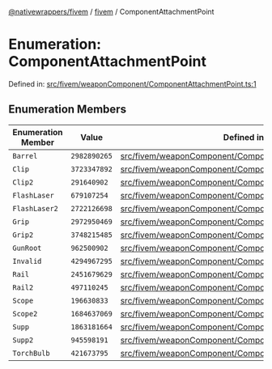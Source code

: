 [@nativewrappers/fivem](../../README.md) / [fivem](../README.md) / ComponentAttachmentPoint

# Enumeration: ComponentAttachmentPoint

Defined in: [src/fivem/weaponComponent/ComponentAttachmentPoint.ts:1](https://github.com/nativewrappers/nativewrappers/blob/756c662f77d10717b10de50b84f2e02fa47719d1/src/fivem/weaponComponent/ComponentAttachmentPoint.ts#L1)

## Enumeration Members

| Enumeration Member | Value | Defined in |
| ------ | ------ | ------ |
| <a id="barrel"></a> `Barrel` | `2982890265` | [src/fivem/weaponComponent/ComponentAttachmentPoint.ts:17](https://github.com/nativewrappers/nativewrappers/blob/756c662f77d10717b10de50b84f2e02fa47719d1/src/fivem/weaponComponent/ComponentAttachmentPoint.ts#L17) |
| <a id="clip"></a> `Clip` | `3723347892` | [src/fivem/weaponComponent/ComponentAttachmentPoint.ts:3](https://github.com/nativewrappers/nativewrappers/blob/756c662f77d10717b10de50b84f2e02fa47719d1/src/fivem/weaponComponent/ComponentAttachmentPoint.ts#L3) |
| <a id="clip2"></a> `Clip2` | `291640902` | [src/fivem/weaponComponent/ComponentAttachmentPoint.ts:4](https://github.com/nativewrappers/nativewrappers/blob/756c662f77d10717b10de50b84f2e02fa47719d1/src/fivem/weaponComponent/ComponentAttachmentPoint.ts#L4) |
| <a id="flashlaser"></a> `FlashLaser` | `679107254` | [src/fivem/weaponComponent/ComponentAttachmentPoint.ts:5](https://github.com/nativewrappers/nativewrappers/blob/756c662f77d10717b10de50b84f2e02fa47719d1/src/fivem/weaponComponent/ComponentAttachmentPoint.ts#L5) |
| <a id="flashlaser2"></a> `FlashLaser2` | `2722126698` | [src/fivem/weaponComponent/ComponentAttachmentPoint.ts:6](https://github.com/nativewrappers/nativewrappers/blob/756c662f77d10717b10de50b84f2e02fa47719d1/src/fivem/weaponComponent/ComponentAttachmentPoint.ts#L6) |
| <a id="grip"></a> `Grip` | `2972950469` | [src/fivem/weaponComponent/ComponentAttachmentPoint.ts:12](https://github.com/nativewrappers/nativewrappers/blob/756c662f77d10717b10de50b84f2e02fa47719d1/src/fivem/weaponComponent/ComponentAttachmentPoint.ts#L12) |
| <a id="grip2"></a> `Grip2` | `3748215485` | [src/fivem/weaponComponent/ComponentAttachmentPoint.ts:13](https://github.com/nativewrappers/nativewrappers/blob/756c662f77d10717b10de50b84f2e02fa47719d1/src/fivem/weaponComponent/ComponentAttachmentPoint.ts#L13) |
| <a id="gunroot"></a> `GunRoot` | `962500902` | [src/fivem/weaponComponent/ComponentAttachmentPoint.ts:9](https://github.com/nativewrappers/nativewrappers/blob/756c662f77d10717b10de50b84f2e02fa47719d1/src/fivem/weaponComponent/ComponentAttachmentPoint.ts#L9) |
| <a id="invalid"></a> `Invalid` | `4294967295` | [src/fivem/weaponComponent/ComponentAttachmentPoint.ts:2](https://github.com/nativewrappers/nativewrappers/blob/756c662f77d10717b10de50b84f2e02fa47719d1/src/fivem/weaponComponent/ComponentAttachmentPoint.ts#L2) |
| <a id="rail"></a> `Rail` | `2451679629` | [src/fivem/weaponComponent/ComponentAttachmentPoint.ts:15](https://github.com/nativewrappers/nativewrappers/blob/756c662f77d10717b10de50b84f2e02fa47719d1/src/fivem/weaponComponent/ComponentAttachmentPoint.ts#L15) |
| <a id="rail2"></a> `Rail2` | `497110245` | [src/fivem/weaponComponent/ComponentAttachmentPoint.ts:16](https://github.com/nativewrappers/nativewrappers/blob/756c662f77d10717b10de50b84f2e02fa47719d1/src/fivem/weaponComponent/ComponentAttachmentPoint.ts#L16) |
| <a id="scope"></a> `Scope` | `196630833` | [src/fivem/weaponComponent/ComponentAttachmentPoint.ts:10](https://github.com/nativewrappers/nativewrappers/blob/756c662f77d10717b10de50b84f2e02fa47719d1/src/fivem/weaponComponent/ComponentAttachmentPoint.ts#L10) |
| <a id="scope2"></a> `Scope2` | `1684637069` | [src/fivem/weaponComponent/ComponentAttachmentPoint.ts:11](https://github.com/nativewrappers/nativewrappers/blob/756c662f77d10717b10de50b84f2e02fa47719d1/src/fivem/weaponComponent/ComponentAttachmentPoint.ts#L11) |
| <a id="supp"></a> `Supp` | `1863181664` | [src/fivem/weaponComponent/ComponentAttachmentPoint.ts:7](https://github.com/nativewrappers/nativewrappers/blob/756c662f77d10717b10de50b84f2e02fa47719d1/src/fivem/weaponComponent/ComponentAttachmentPoint.ts#L7) |
| <a id="supp2"></a> `Supp2` | `945598191` | [src/fivem/weaponComponent/ComponentAttachmentPoint.ts:8](https://github.com/nativewrappers/nativewrappers/blob/756c662f77d10717b10de50b84f2e02fa47719d1/src/fivem/weaponComponent/ComponentAttachmentPoint.ts#L8) |
| <a id="torchbulb"></a> `TorchBulb` | `421673795` | [src/fivem/weaponComponent/ComponentAttachmentPoint.ts:14](https://github.com/nativewrappers/nativewrappers/blob/756c662f77d10717b10de50b84f2e02fa47719d1/src/fivem/weaponComponent/ComponentAttachmentPoint.ts#L14) |
